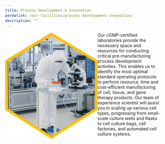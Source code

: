 ```yaml
---
title: Process Development & Innovation
permalink: /our-facilities/process-development-innovation/
description: ""
---
```

<img src="/images/Our%20Facilities/lark20210224-164900.png" align="left" style="width:300px">

Our cGMP-certified laboratories provide the necessary space and resources for conducting &nbsp; &nbsp; &nbsp; critical pre-manufacturing process development activities. This enables us to identify the most optimal standard operating protocols to perform resource, time and cost-efficient manufacturing of cell, tissue, and gene therapy products. Our team of experience scientist will assist you in scaling up various cell types, progressing from small-scale culture wells and flasks to cell culture bags, cell factories, and automated cell culture systems.

 